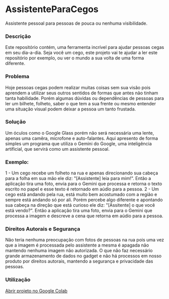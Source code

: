 # AssistenteParaCegos
Assistente pessoal para pessoas de pouca ou nenhuma visibilidade.

### Descrição
  Este repositório contém, uma ferramenta incrível para ajudar pessoas cegas em seu dia-a-dia. Seja você um cego, este projeto vai te ajudar a ler este repositório por exemplo, ou ver o mundo a sua volta de uma forma diferente.

### Problema
  Hoje pessoas cegas podem realizar muitas coisas sem sua visão pois aprendem a utilizar seus outros sentidos de formas que antes não tinham tanta habilidade. Porém algumas dúvidas ou dependências de pessoas para ler um bilhete, folheto, saber o que tem a sua frente ou mesmo entender uma situação visual podem deixar a pessoa um tanto frustada.

### Solução
  Um óculos como o Google Glass porém não será necessária uma lente, apenas uma camêra, microfone e auto-falantes. Aqui apresento de forma simples um programa que utiliza o Gemini do Google, uma inteligência artificial, que servirá como um assistente pessoal.

### Exemplo:

  1 - Um cego recebe um folheto na rua e apenas direcionando sua cabeça para a folha em sua mão ele diz: "[Assistente] leia para mim!". Então a aplicação tira uma foto, envia para o Gemini que processa e retorna o texto escrito no papel e esse texto é retornado em aúdio para a pessoa.
  2 - Um cego está andando pela rua, está muito bem acostumado com a região e sempre está andando só por ali. Porém percebe algo diferente e apontando sua cabeça na direção que está curioso ele diz: "[Assitente] o que você está vendo?". Então a aplicação tira uma foto, envia para o Gemini que processa a imagem e descreve a cena que retorna em aúdio para a pessoa.

### Direitos Autorais e Segurança
  Não teria nenhuma preocupação com fotos de pessoas na rua pois uma vez que a imagem é processada pelo assistente a mesma é apagada não mantendo nenhuma imagem não autorizada. O que não faz necessário grande armazenamento de dados no gadget e não há processos em nosso produto por direitos autorais, mantendo a segurança e privacidade das pessoas.

### Utilização
[Abrir projeto no Google Colab](https://colab.research.google.com/github/Mario-Henrique/AssistenteParaCegos/blob/main/AssistenteParaCegos_V01_2.ipynb)

